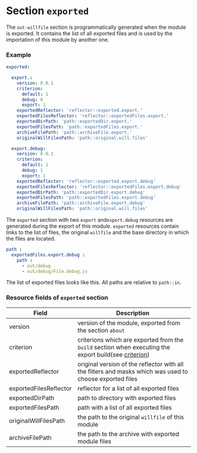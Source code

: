 # Section <code>exported</code>

The <code>out-willfile</code> section is programmatically generated when the module is exported. It contains the list of all exported files and is used by the importation of this module by another one.

### Example

```yml
exported:

  export.:
    version: 0.0.1
    criterion:
      default: 1
      debug: 0
      export: 1
    exportedReflector: 'reflector::exported.export.'
    exportedFilesReflector: 'reflector::exportedFiles.export.'
    exportedDirPath: 'path::exportedDir.export.'
    exportedFilesPath: 'path::exportedFiles.export.'
    archiveFilePath: 'path::archiveFile.export.'
    originalWillFilesPath: 'path::original.will.files'

  export.debug:
    version: 0.0.1
    criterion:
      default: 1
      debug: 1
      export: 1
    exportedReflector: 'reflector::exported.export.debug'
    exportedFilesReflector: 'reflector::exportedFiles.export.debug'
    exportedDirPath: 'path::exportedDir.export.debug'
    exportedFilesPath: 'path::exportedFiles.export.debug'
    archiveFilePath: 'path::archiveFile.export.debug'
    originalWillFilesPath: 'path::original.will.files'
```

The `exported` section with two `export` and`export.debug` resources are generated during the export of this module. `exported` resources contain links to the list of files, the original `willfile` and the base directory in which the files are located.

```yml
path :
  exportedFiles.export.debug :
    path :
      - out/debug
      - out/debug/File.debug.js

```

The list of exported files looks like this. All paths are relative to `path::in`.

### Resource fields of `exported` section   

| Field                    | Description                            |
|--------------------------|----------------------------------------|
| version                  | version of the module, exported from the section `about`  |
| criterion                | criterions which are exported from the `build` section when executing the export build(see [criterion](Criterions.md)) |
| exportedReflector        | original version of the reflector with all the filters and masks which was used to choose exported files  |
| exportedFilesReflector   | reflector for a list of all exported files  |  
| exportedDirPath          | path to directory with exported files        |
| exportedFilesPath        | path with a list of all exported files       |
| originalWillFilesPath    | the path to the original `willfile` of this module  |
| archiveFilePath          | the path to the archive with exported module files   |
